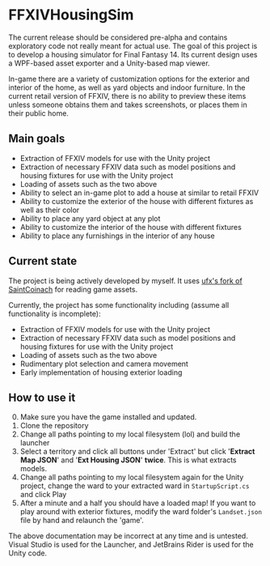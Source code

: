 # FFXIVHousingSim
The current release should be considered pre-alpha and contains exploratory code not really meant for actual use.
The goal of this project is to develop a housing simulator for Final Fantasy 14. Its current design uses a WPF-based asset exporter and a Unity-based map viewer.

In-game there are a variety of customization options for the exterior and interior of the home, as well as yard objects and indoor furniture. In the current retail version of FFXIV, there is no ability to preview these items unless someone obtains them and takes screenshots, or places them in their public home.

## Main goals
- Extraction of FFXIV models for use with the Unity project
- Extraction of necessary FFXIV data such as model positions and housing fixtures for use with the Unity project
- Loading of assets such as the two above
- Ability to select an in-game plot to add a house at similar to retail FFXIV
- Ability to customize the exterior of the house with different fixtures as well as their color
- Ability to place any yard object at any plot
- Ability to customize the interior of the house with different fixtures
- Ability to place any furnishings in the interior of any house

## Current state
The project is being actively developed by myself. It uses [ufx's fork of SaintCoinach](https://github.com/ufx/SaintCoinach) for reading game assets.

Currently, the project has some functionality including (assume all functionality is incomplete):
- Extraction of FFXIV models for use with the Unity project
- Extraction of necessary FFXIV data such as model positions and housing fixtures for use with the Unity project
- Loading of assets such as the two above
- Rudimentary plot selection and camera movement
- Early implementation of housing exterior loading

## How to use it
0. Make sure you have the game installed and updated.
1. Clone the repository
2. Change all paths pointing to my local filesystem (lol) and build the launcher
3. Select a territory and click all buttons under 'Extract' but click '__Extract Map JSON__' and '__Ext Housing JSON__' __twice__. This is what extracts models.
4. Change all paths pointing to my local filesystem again for the Unity project, change the ward to your extracted ward in `StartupScript.cs` and click Play
5. After a minute and a half you should have a loaded map! If you want to play around with exterior fixtures, modify the ward folder's `Landset.json` file by hand and relaunch the 'game'.

The above documentation may be incorrect at any time and is untested. Visual Studio is used for the Launcher, and JetBrains Rider is used for the Unity code.
